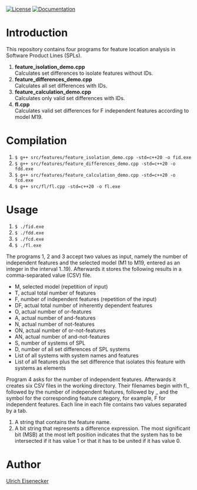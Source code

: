 [![License](https://img.shields.io/badge/License-Apache_2.0-blue.svg)](https://opensource.org/licenses/Apache-2.0)
[![Documentation](https://img.shields.io/badge/Documentation-Doxygen-blue.svg)](https://softvis-research.github.io/features/)

# Introduction

This repository contains four programs for feature location analysis in Software Product Lines (SPLs).
1. **feature_isolation_demo.cpp**<br/>
Calculates set differences to isolate features without IDs.
2. **feature_differences_demo.cpp**<br/>
Calculates all set differences with IDs.
3. **feature_calculation_demo.cpp**<br/>
Calculates only valid set differences with IDs.
4. **fl.cpp**<br/>
Calculates valid set differences for F independent features according to model M19.

# Compilation
1. `$ g++ src/features/feature_isolation_demo.cpp -std=c++20 -o fid.exe`
2. `$ g++ src/features/feature_differences_demo.cpp -std=c++20 -o fdd.exe`
3. `$ g++ src/features/feature_calculation_demo.cpp -std=c++20 -o fcd.exe`
4. `$ g++ src/fl/fl.cpp -std=c++20 -o fl.exe`

# Usage
1. `$ ./fid.exe`
2. `$ ./fdd.exe`
3. `$ ./fcd.exe`
4. `$ ./fl.exe`

The programs 1, 2 and 3 accept two values as input, namely the number of independent features and the selected model (M1 to M19, entered as an integer in the interval 1..19). Afterwards it stores the following results in a comma-separated value (CSV) file.

- M, selected model (repetition of input)
- T, actual total number of features
- F, number of independent features (repetition of the input)
- DF, actual total number of inherently dependent features
- O, actual number of or-features
- A, actual number of and-features
- N, actual number of not-features
- ON, actual number of or-not-features
- AN, actual number of and-not-features
- S, number of systems of SPL 
- D, number of all set differences of SPL systems
- List of all systems with system names and features
- List of all features plus the set difference that isolates this feature with systems as elements

Program 4 asks for the number of independent features. Afterwards it creates six
CSV files in the working directory. Their filenames begin with fl_ followed by
the number of independent features, followed by _ and the symbol for the
corresponding feature category, for example, F for independent features. Each line in
each file contains two values separated by a tab.
1. A string that contains the feature name.
2. A bit string that represents a difference expression. The most significant bit (MSB) at the most left position indicates that the system has to be
intersected if it has value 1 or that it has to be united if it has value 0.

# Author
[Ulrich Eisenecker](https://www.wifa.uni-leipzig.de/personenprofil/mitarbeiter/prof-dr-ulrich-eisenecker)
